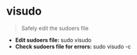 # visudo
> Safely edit the sudoers file
- **Edit sudoers file:**
sudo visudo
- **Check sudoers file for errors:**
sudo visudo -c
